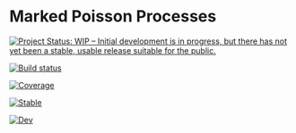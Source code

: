 # Marked Poisson Processes

[![Project Status: WIP – Initial development is in progress, but there has not yet been a stable, usable release suitable for the public.](https://www.repostatus.org/badges/latest/wip.svg)](https://www.repostatus.org/#wip)

[![Build status](https://github.com/jojal5/MarkedPoissonsProcesses.jl/workflows/CI/badge.svg)](https://github.com/jojal5/MarkedPoissonsProcesses.jl/actions)

[![Coverage](https://codecov.io/gh/jojal5/MarkedPoissonProcesses.jl/branch/master/graph/badge.svg)](https://codecov.io/gh/jojal5/MarkedPoissonProcesses.jl)

[![Stable](https://img.shields.io/badge/docs-stable-blue.svg)](https://jojal5.github.io/MarkedPoissonProcesses.jl/stable)

[![Dev](https://img.shields.io/badge/docs-dev-blue.svg)](https://jojal5.github.io/MarkedPoissonProcesses.jl/dev)



